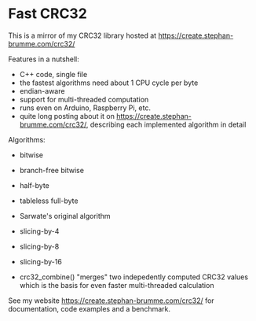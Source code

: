# Fast CRC32

This is a mirror of my CRC32 library hosted at https://create.stephan-brumme.com/crc32/

Features in a nutshell:
- C++ code, single file
- the fastest algorithms need about 1 CPU cycle per byte
- endian-aware
- support for multi-threaded computation
- runs even on Arduino, Raspberry Pi, etc.
- quite long posting about it on https://create.stephan-brumme.com/crc32/, describing each implemented algorithm in detail

Algorithms:
- bitwise
- branch-free bitwise
- half-byte
- tableless full-byte
- Sarwate's original algorithm
- slicing-by-4
- slicing-by-8
- slicing-by-16

- crc32_combine() "merges" two indepedently computed CRC32 values which is the basis for even faster multi-threaded calculation

See my website https://create.stephan-brumme.com/crc32/ for documentation, code examples and a benchmark.

